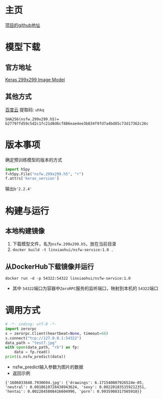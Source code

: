 # 主页
   [项目的github地址](https://github.com/GantMan/nsfw_model)

# 模型下载

## 官方地址
   [Keras 299x299 Image Model](https://s3.amazonaws.com/nsfwdetector/nsfw.299x299.h5)
   
## 其他方式
   [百度云](https://pan.baidu.com/s/15R-M4JdnjjhY04JgoVDYnw) 提取码: `uhkq`

```
SHA256(nsfw.299x299.h5)= b27797fd59c5d2c1fc21d8d6cf886eae4ee3b834f9fd7a4bd85c73d17362c26c
```

# 版本事项
确定预训练模型的版本的方式
```python
import h5py
f=h5py.File("nsfw.299x299.h5", "r")
f.attrs['keras_version']
```
输出`b'2.2.4'`

# 构建与运行

## 本地构建镜像
   1. 下载模型文件，名为`nsfw.299x299.h5`，放在当前目录
   2. `docker build -t linxiaohui/nsfw-service:1.0 .`

## 从DockerHub下载镜像并运行
   `docker run -d -p 54322:54322 linxiaohui/nsfw-service:1.0`
   * 其中 `54322`端口为容器中`ZeroRPC`服务的监听端口，映射到本机的 `54322`端口

# 调用方式
```python
# -*- coding: utf-8 -*-
import zerorpc
s = zerorpc.Client(heartbeat=None, timeout=60)
s.connect("tcp://127.0.0.1:54322")
data_path = "test7.jpg"
with open(data_path, "rb") as fp:
    data = fp.read()
print(s.nsfw_predict(data))
```
   * nsfw_predict输入参数为图片的数据
   * 返回示例
```
{'1606033648.7930694.jpg': {'drawings': 6.171540007926524e-05, 'neutral': 0.0018610728438943624, 'sexy': 0.002201835159212351, 'hentai': 0.0022845808416604996, 'porn': 0.9935908317565918}}
```
